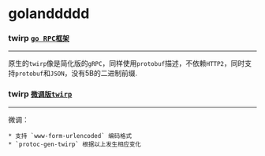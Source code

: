 # golanddddd


### twirp [`go RPC框架`](https://github.com/twitchtv/twirp)
***
原生的`twirp`像是简化版的`gRPC`，同样使用`protobuf`描述，不依赖`HTTP2`，同时支持`protobuf`和`JSON`，没有5B的二进制前缀.


### twirp [`微调版twirp`](https://github.com/bilibili/twirp)
***

微调：

	* 支持 `www-form-urlencoded` 编码格式
	* `protoc-gen-twirp` 根据以上发生相应变化
